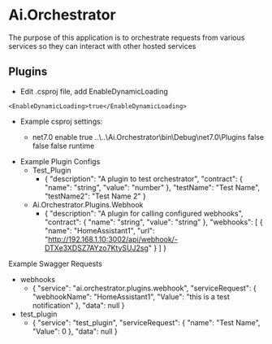 # Ai.Orchestrator
The purpose of this application is to orchestrate requests from various services so they can interact with other hosted services

## Plugins
- Edit .csproj file, add EnableDynamicLoading

`<EnableDynamicLoading>true</EnableDynamicLoading>`

- Example csproj settings:
 
  - <Project Sdk="Microsoft.NET.Sdk">
    <PropertyGroup>
        <TargetFramework>net7.0</TargetFramework>
        <ImplicitUsings>enable</ImplicitUsings>
        <EnableDynamicLoading>true</EnableDynamicLoading>
    </PropertyGroup>
    <PropertyGroup Condition=" '$(Configuration)' == 'Debug' ">
      <OutputPath>..\..\Ai.Orchestrator\bin\Debug\net7.0\Plugins</OutputPath>
    </PropertyGroup>
    <PropertyGroup>
        <AppendTargetFrameworkToOutputPath>false</AppendTargetFrameworkToOutputPath>
        <AppendRuntimeIdentifierToOutputPath>false</AppendRuntimeIdentifierToOutputPath>
    </PropertyGroup>
    <ItemGroup>
        <ProjectReference Include="..\..\Ai.Orchestrator.Common\Ai.Orchestrator.Common.csproj">
        </ProjectReference>
        <ProjectReference Include="..\..\Ai.Orchestrator.Models\Ai.Orchestrator.Models.csproj">
            <Private>false</Private>
            <ExcludeAssets>runtime</ExcludeAssets>
        </ProjectReference>
    </ItemGroup>
</Project>

- Example Plugin Configs
  - Test_Plugin
    - {
    "description": "A plugin to test orchestrator",
    "contract": {
    "name": "string",
    "value": "number"
    },
    "testName": "Test Name",
    "testName2": "Test Name 2"
    }
  - Ai.Orchestrator.Plugins.Webhook
    - {
      "description": "A plugin for calling configured webhooks",
      "contract": {
      "name": "string",
      "value": "string"
      },
      "webhooks": [
      {
      "name": "HomeAssistant1",
      "url": "http://192.168.1.10:3002/api/webhook/-DTXe3XDSZ7AYzo7KtySUJ2sg"
      }
      ]
      }

Example Swagger Requests
  - webhooks
    -  {
       "service": "ai.orchestrator.plugins.webhook",
       "serviceRequest": { "webhookName": "HomeAssistant1", "Value": "this is a test notification" },
       "data": null
       }
  - test_plugin
    - {
      "service": "test_plugin",
      "serviceRequest": { "name": "Test Name", "Value": 0 },
      "data": null
      }